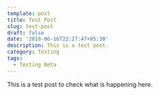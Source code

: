 ```yaml
---
template: post
title: Test Post
slug: test-post
draft: false
date: '2019-06-16T22:27:47+05:30'
description: This is a test post.
category: Testing
tags:
  - Testing Beta
---
```

This is a test post to check what is happening here.
